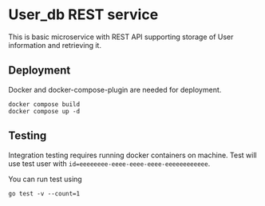 # User_db REST service

This is basic microservice with REST API supporting storage of User information and retrieving it.

## Deployment

Docker and docker-compose-plugin are needed for deployment. 

```
docker compose build
docker compose up -d
```

## Testing

Integration testing requires running docker containers on machine. Test will use test user with `id=eeeeeeee-eeee-eeee-eeee-eeeeeeeeeeee`.

You can run test using 
```
go test -v --count=1
```
